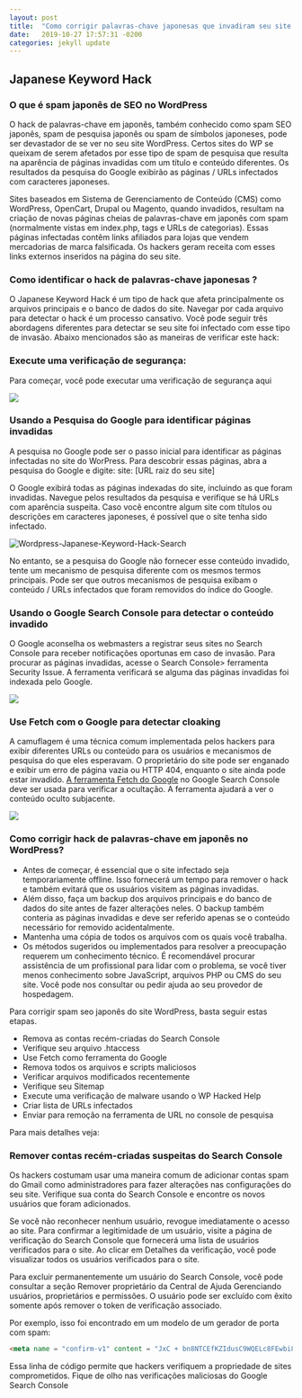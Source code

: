 ```yaml
---
layout: post
title:  "Como corrigir palavras-chave japonesas que invadiram seu site WordPress?"
date:   2019-10-27 17:57:31 -0200
categories: jekyll update
---
```



## Japanese Keyword Hack

### O que é spam japonês de SEO no WordPress

O hack de palavras-chave em japonês, também conhecido como spam SEO japonês, spam de pesquisa japonês ou spam de símbolos japoneses, pode ser devastador de se ver no seu site WordPress. Certos sites do WP se queixam de serem afetados por esse tipo de spam de pesquisa que resulta na aparência de páginas invadidas com um título e conteúdo diferentes. Os resultados da pesquisa do Google exibirão as páginas / URLs infectados com caracteres japoneses.

Sites baseados em Sistema de Gerenciamento de Conteúdo (CMS) como WordPress, OpenCart, Drupal ou Magento, quando invadidos, resultam na criação de novas páginas cheias de palavras-chave em japonês com spam (normalmente vistas em index.php, tags e URLs de categorias). Essas páginas infectadas contêm links afiliados para lojas que vendem mercadorias de marca falsificada. Os hackers geram receita com esses links externos inseridos na página do seu site.

### Como identificar o hack de palavras-chave japonesas ?

O Japanese Keyword Hack é um tipo de hack que afeta principalmente os arquivos principais e o banco de dados do site. Navegar por cada arquivo para detectar o hack é um processo cansativo. Você pode seguir três abordagens diferentes para detectar se seu site foi infectado com esse tipo de invasão. Abaixo mencionados são as maneiras de verificar este hack:

### Execute uma verificação de segurança:

Para começar, você pode executar uma verificação de segurança aqui

[![](https://secure.wphackedhelp.com/blog/wp-content/uploads/2017/08/wordpress-security-check.jpg)](https://secure.wphackedhelp.com/scanner.html?affCode=wphhorganic)

### Usando a Pesquisa do Google para identificar páginas invadidas

A pesquisa no Google pode ser o passo inicial para identificar as páginas infectadas no site do WorPress. Para descobrir essas páginas, abra a pesquisa do Google e digite: site: [URL raiz do seu site]

O Google exibirá todas as páginas indexadas do site, incluindo as que foram invadidas. Navegue pelos resultados da pesquisa e verifique se há URLs com aparência suspeita. Caso você encontre algum site com títulos ou descrições em caracteres japoneses, é possível que o site tenha sido infectado.

![Wordpress-Japanese-Keyword-Hack-Search](https://secure.wphackedhelp.com/blog/wp-content/uploads/2018/02/Wordpress-Japanese-Keyword-Hack-Search-3.png)

No entanto, se a pesquisa do Google não fornecer esse conteúdo invadido, tente um mecanismo de pesquisa diferente com os mesmos termos principais. Pode ser que outros mecanismos de pesquisa exibam o conteúdo / URLs infectados que foram removidos do índice do Google.

### Usando o Google Search Console para detectar o conteúdo invadido

O Google aconselha os webmasters a registrar seus sites no Search Console para receber notificações oportunas em caso de invasão. Para procurar as páginas invadidas, acesse o Search Console> ferramenta Security Issue. A ferramenta verificará se alguma das páginas invadidas foi indexada pelo Google.

![](https://secure.wphackedhelp.com/blog/wp-content/uploads/2018/02/japanese-seo-spam-google-search-console-security-issue.png)

### Use Fetch com o Google para detectar cloaking

A camuflagem é uma técnica comum implementada pelos hackers para exibir diferentes URLs ou conteúdo para os usuários e mecanismos de pesquisa do que eles esperavam. O proprietário do site pode ser enganado e exibir um erro de página vazia ou HTTP 404, enquanto o site ainda pode estar invadido. [A ferramenta Fetch do Google](https://www.google.com/webmasters/tools/googlebot-fetch) no Google Search Console deve ser usada para verificar a ocultação. A ferramenta ajudará a ver o conteúdo oculto subjacente.

![](https://secure.wphackedhelp.com/blog/wp-content/uploads/2018/02/Use-Fetch-as-Google.png)


### Como corrigir hack de palavras-chave em japonês no WordPress?

- Antes de começar, é essencial que o site infectado seja temporariamente offline. Isso fornecerá um tempo para remover o hack e também evitará que os usuários visitem as páginas invadidas.
- Além disso, faça um backup dos arquivos principais e do banco de dados do site antes de fazer alterações neles. O backup também conteria as páginas invadidas e deve ser referido apenas se o conteúdo necessário for removido acidentalmente.
- Mantenha uma cópia de todos os arquivos com os quais você trabalha.
- Os métodos sugeridos ou implementados para resolver a preocupação requerem um conhecimento técnico. É recomendável procurar assistência de um profissional para lidar com o problema, se você tiver menos conhecimento sobre JavaScript, arquivos PHP ou CMS do seu site. Você pode nos consultar ou pedir ajuda ao seu provedor de hospedagem.

Para corrigir spam seo japonês do site WordPress, basta seguir estas etapas.

- Remova as contas recém-criadas do Search Console
- Verifique seu arquivo .htaccess
- Use Fetch  como ferramenta do Google
- Remova todos os arquivos e scripts maliciosos
- Verificar arquivos modificados recentemente
- Verifique seu Sitemap
- Execute uma verificação de malware usando o WP Hacked Help
- Criar lista de URLs infectados
- Enviar para remoção na ferramenta de URL no console de pesquisa

Para mais detalhes veja:

### Remover contas recém-criadas suspeitas do Search Console

Os hackers costumam usar uma maneira comum de adicionar contas spam do Gmail como administradores para fazer alterações nas configurações do seu site. Verifique sua conta do Search Console e encontre os novos usuários que foram adicionados.

Se você não reconhecer nenhum usuário, revogue imediatamente o acesso ao site. Para confirmar a legitimidade de um usuário, visite a página de verificação do Search Console que fornecerá uma lista de usuários verificados para o site. Ao clicar em Detalhes da verificação, você pode visualizar todos os usuários verificados para o site.

Para excluir permanentemente um usuário do Search Console, você pode consultar a seção Remover proprietário da Central de Ajuda Gerenciando usuários, proprietários e permissões. O usuário pode ser excluído com êxito somente após remover o token de verificação associado.

Por exemplo, isso foi encontrado em um modelo de um gerador de porta com spam:

```html
<meta name = "confirm-v1" content = "JxC + bn8NTCEfKZIdusC9WQELc8FEwbi8p32wf9q0QGA =">
```

Essa linha de código permite que hackers verifiquem a propriedade de sites comprometidos. Fique de olho nas verificações maliciosas do Google Search Console



